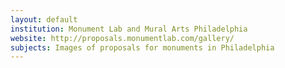 ```yaml
---
layout: default
institution: Monument Lab and Mural Arts Philadelphia
website: http://proposals.monumentlab.com/gallery/
subjects: Images of proposals for monuments in Philadelphia
---
```

